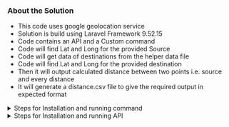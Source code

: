 
### About the Solution
- This code uses google geolocation service
- Solution is build using Laravel Framework 9.52.15
- Code contains an API and a Custom command 
- Code will find Lat and Long for the provided Source 
- Code will get data  of destinations from the helper data file
- Code will find Lat and Long for the provided destination
- Then it will output calculated distance  between two points i.e. source and every distance
- It will generate a distance.csv file to give the required output in expected format

<details>

<summary> Steps for Installation and running command </summary>

### Git clone
git clone https://github.com/sinhakgaurav/eastern_distance_command.git

### install dependency
composer install


### command to run
```
php .\artisan calculate:distances {source} 
example:
php .\artisan calculate:distances  "Adchieve HQ - Sint Janssingel 92, 5211 DA 's-Hertogenbosch, The Netherlands"
```
### storage for the CSV created
CSV created will be located as /storage/distance.csv
</details>


<details>

<summary>Steps for Installation and running API</summary>

### Git clone
git clone https://github.com/sinhakgaurav/eastern_distance_command.git

### install dependency
composer install


### command to run
php .\artisan serve

### Run the API
- Data to use (RAW data)
```
{
    "source": "Adchieve HQ - Sint Janssingel 92, 5211 DA 's-Hertogenbosch, The Netherlands",
    "destinations": [
        "Eastern Enterprise B.V. - Deldenerstraat 70, 7551AH Hengelo, The Netherlands",
        "Eastern Enterprise - 46/1 Office no 1 Ground Floor , Dada House , Inside dada silk mills compound, Udhana Main Rd,near Chhaydo Hospital, Surat, 394210, India",
        "Adchieve Rotterdam - Weena 505, 3013 AL Rotterdam, The Netherlands",
        "Sherlock Holmes - 221B Baker St., London, United Kingdom",
        "The White House - 1600 Pennsylvania Avenue, Washington, D.C., USA",
        "The Empire State Building - 350 Fifth Avenue, New York City, NY 10118",
        "The Pope - Saint Martha House, 00120 Citta del Vaticano, Vatican City",
        "Neverland - 5225 Figueroa Mountain Road, Los Olivos, Calif. 93441, USA"
    ]
}
```
- POST to below URL with the data using Postman or any other tool
```http://127.0.0.1:8000/api/calculate-distances``` 
### storage for the CSV created
CSV created will be located as /storage/distance.csv
</details>